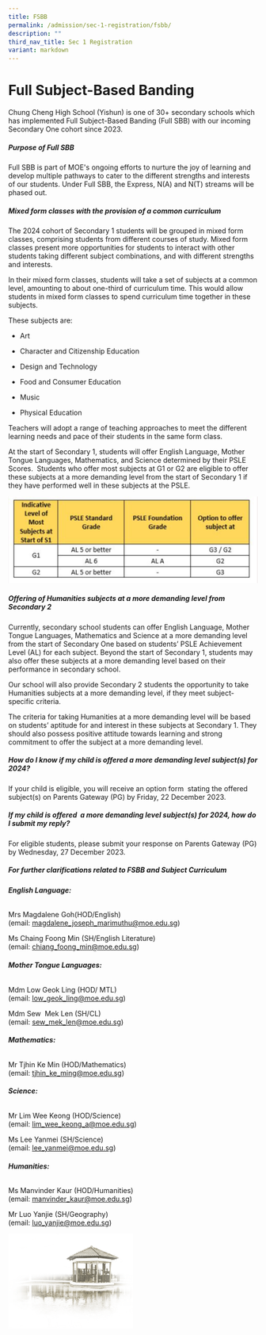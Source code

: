 ```yaml
---
title: FSBB
permalink: /admission/sec-1-registration/fsbb/
description: ""
third_nav_title: Sec 1 Registration
variant: markdown
---
```

# **Full Subject-Based Banding**

Chung Cheng High School (Yishun) is one of 30+ secondary schools which has implemented Full Subject-Based Banding (Full SBB) with our incoming Secondary One cohort since 2023.

##### **Purpose of Full SBB**
Full SBB is part of MOE's ongoing efforts to nurture the joy of learning and develop multiple pathways to cater to the different strengths and interests of our students.  Under Full SBB, the Express, N(A) and N(T) streams will be phased out.

##### **Mixed form classes with the provision of a common curriculum**
The 2024&nbsp;cohort of Secondary 1 students will be grouped in&nbsp;mixed form classes, comprising students from different courses of study. Mixed form classes present more opportunities for students to interact with other students taking different subject combinations, and with different strengths and interests.

In their mixed form classes, students will take a set of subjects at a common level, amounting to about one-third of curriculum time. This would allow students in mixed form classes to spend curriculum time together in these subjects.

These subjects are:

*   Art
    
*   Character and Citizenship Education
    
*   Design and Technology
    
*   Food and Consumer Education
    
*   Music
    
*   Physical Education
    

Teachers will adopt a&nbsp;range of teaching approaches&nbsp;to meet the different learning needs and pace of their students in the same form class.

At the start of Secondary 1, students will offer&nbsp;English Language, Mother Tongue Languages, Mathematics, and Science&nbsp;determined by their PSLE Scores.&nbsp;&nbsp;Students who offer most subjects at G1 or G2 are eligible to&nbsp;offer these subjects at a&nbsp;more demanding level from the start of Secondary 1 if they have performed well in these subjects at the PSLE.

![](/images/Admission/Sec%201%20Registration/FSBB_pic_1.jpg)

##### **Offering of Humanities subjects at a more demanding level from Secondary 2**

Currently, secondary school students can offer English Language, Mother Tongue Languages, Mathematics and Science at a more demanding level from the start of Secondary One based on students’ PSLE Achievement Level (AL) for each subject. Beyond the start of Secondary 1, students may also offer these subjects at a more demanding level based on their performance in secondary school.

Our school will also provide Secondary 2 students the opportunity to take Humanities subjects at a more demanding level, if they meet subject-specific criteria.

The criteria for taking Humanities at a more demanding level will be based on students’ aptitude for and interest in these subjects at Secondary 1. They should also possess positive attitude towards learning and strong commitment to offer the subject at a more demanding level.

##### **How do I know if my child is offered a more demanding level subject(s) for 2024?**

If your child is eligible, you will receive an option form&nbsp; stating the offered subject(s) on Parents Gateway (PG) by&nbsp;Friday, 22&nbsp;December 2023.

##### **If my child is offered&nbsp;&nbsp;a more demanding level subject(s)&nbsp;for 2024, how do I submit my reply?**

For eligible students, please submit your response on Parents Gateway (PG) by&nbsp;Wednesday, 27 December 2023.


##### **For further clarifications related to FSBB and Subject Curriculum**

###### **English Language:**

Mrs Magdalene Goh(HOD/English)  
(email:&nbsp;[magdalene\_joseph\_marimuthu@moe.edu.sg](mailto:magdalene_joseph_marimuthu@moe.edu.sg))

  

Ms Chaing Foong Min (SH/English Literature)<br>
(email:&nbsp;[chiang\_foong\_min@moe.edu.sg](mailto:chiang_foong_min@moe.edu.sg))

###### **Mother Tongue Languages:**
Mdm Low Geok Ling (HOD/ MTL)  
(email:&nbsp;[low\_geok\_ling@moe.edu.sg](mailto:low_geok_ling@moe.edu.sg))
  
Mdm Sew&nbsp; Mek Len (SH/CL)<br>
(email:&nbsp;[sew\_mek\_len@moe.edu.sg](mailto:sew_mek_len@moe.edu.sg))

###### **Mathematics:**

Mr Tjhin Ke Min (HOD/Mathematics)  
(email:&nbsp;[tjhin\_ke\_ming@moe.edu.sg](mailto:tjhin_ke_ming@moe.edu.sg))

###### **Science:**

Mr Lim Wee Keong (HOD/Science)  
(email:&nbsp;[lim\_wee\_keong\_a@moe.edu.sg](mailto:lim_wee_keong_a@moe.edu.sg))

Ms Lee Yanmei&nbsp;(SH/Science)<br>
(email:&nbsp;[lee\_yanmei@moe.edu.sg](mailto:lee_yanmei@moe.edu.sg))

###### **Humanities:**

Ms Manvinder Kaur&nbsp;(HOD/Humanities)  
(email:&nbsp;[manvinder\_kaur@moe.edu.sg](mailto:manvinder_kaur@moe.edu.sg))

Mr Luo Yanjie (SH/Geography)<br>
(email:&nbsp;[luo\_yanjie@moe.edu.sg](mailto:luo_yanjie@moe.edu.sg))

<img src="/images/pavilion.png" style="width:50%">